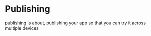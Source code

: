 # Publishing
publishing is about, publishing your app so that you can try it across multiple devices